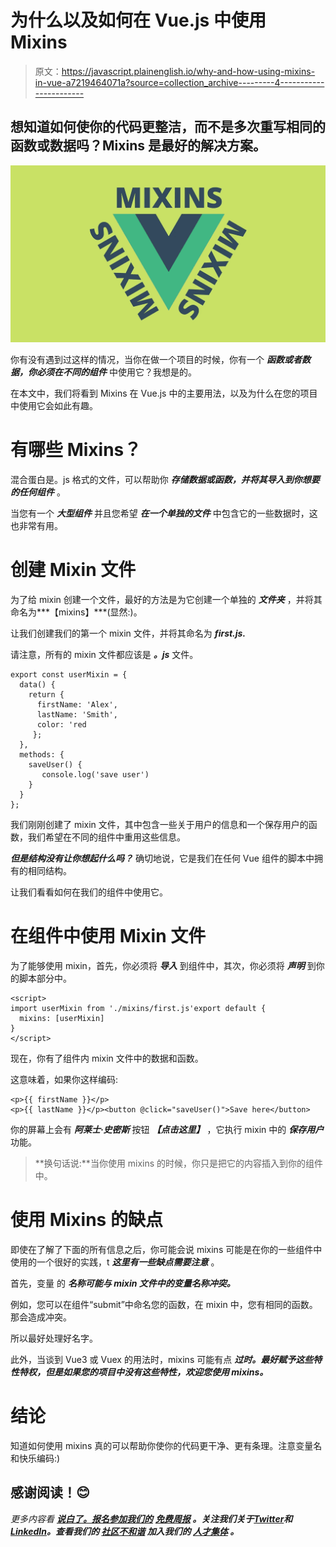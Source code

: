 # 为什么以及如何在 Vue.js 中使用 Mixins

> 原文：<https://javascript.plainenglish.io/why-and-how-using-mixins-in-vue-a7219464071a?source=collection_archive---------4----------------------->

## 想知道如何使你的代码更整洁，而不是多次重写相同的函数或数据吗？Mixins 是最好的解决方案。

![](img/70e9f26f13144c060726fb919e09456a.png)

你有没有遇到过这样的情况，当你在做一个项目的时候，你有一个 ***函数或者数据，你必须在不同的组件*** 中使用它？我想是的。

在本文中，我们将看到 Mixins 在 Vue.js 中的主要用法，以及为什么在您的项目中使用它会如此有趣。

# 有哪些 Mixins？

混合蛋白是。js 格式的文件，可以帮助你 ***存储数据或函数，并将其导入到你想要的任何组件*** 。

当您有一个 ***大型组件*** 并且您希望 ***在一个单独的文件*** 中包含它的一些数据时，这也非常有用。

# 创建 Mixin 文件

为了给 mixin 创建一个文件，最好的方法是为它创建一个单独的 ***文件夹*** ，并将其命名为***【mixins】***(显然:)。

让我们创建我们的第一个 mixin 文件，并将其命名为 ***first.js.***

请注意，所有的 mixin 文件都应该是 ***。js*** 文件。

```
export const userMixin = {
  data() {
    return {
      firstName: 'Alex',
      lastName: 'Smith', 
      color: 'red
     };
  },
  methods: {
    saveUser() {
       console.log('save user')
    }
  }
};
```

我们刚刚创建了 mixin 文件，其中包含一些关于用户的信息和一个保存用户的函数，我们希望在不同的组件中重用这些信息。

***但是结构没有让你想起什么吗？*** 确切地说，它是我们在任何 Vue 组件的脚本中拥有的相同结构。

让我们看看如何在我们的组件中使用它。

# 在组件中使用 Mixin 文件

为了能够使用 mixin，首先，你必须将 ***导入*** 到组件中，其次，你必须将 ***声明*** 到你的脚本部分中。

```
<script>
import userMixin from './mixins/first.js'export default {
  mixins: [userMixin]
}
</script>
```

现在，你有了组件内 mixin 文件中的数据和函数。

这意味着，如果你这样编码:

```
<p>{{ firstName }}</p>
<p>{{ lastName }}</p><button @click="saveUser()">Save here</button>
```

你的屏幕上会有 ***阿莱士·史密斯*** 按钮 ***【点击这里】*** ，它执行 mixin 中的 ***保存用户*** 功能。

> **换句话说:**当你使用 mixins 的时候，你只是把它的内容插入到你的组件中。

# 使用 Mixins 的缺点

即使在了解了下面的所有信息之后，你可能会说 mixins 可能是在你的一些组件中使用的一个很好的实践，t ***这里有一些缺点需要注意*** 。

首先，变量 的 ***名称可能与 mixin 文件中的变量名称冲突。***

例如，您可以在组件“submit”中命名您的函数，在 mixin 中，您有相同的函数。那会造成冲突。

所以最好处理好名字。

此外，当谈到 Vue3 或 Vuex 的用法时，mixins 可能有点 ***过时。最好赋予这些特性特权，但是如果您的项目中没有这些特性，欢迎您使用 mixins。***

# 结论

知道如何使用 mixins 真的可以帮助你使你的代码更干净、更有条理。注意变量名和快乐编码:)

## 感谢阅读！😊

*更多内容看* [***说白了。报名参加我们的***](https://plainenglish.io/) **[***免费周报***](http://newsletter.plainenglish.io/) *。关注我们关于*[***Twitter***](https://twitter.com/inPlainEngHQ)*和*[***LinkedIn***](https://www.linkedin.com/company/inplainenglish/)*。查看我们的* [***社区不和谐***](https://discord.gg/GtDtUAvyhW) *加入我们的* [***人才集体***](https://inplainenglish.pallet.com/talent/welcome) *。***